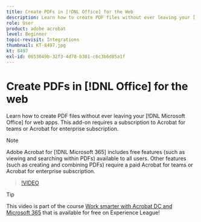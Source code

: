 ```yaml
---
title: Create PDFs in [!DNL Office] for the Web
description: Learn how to create PDF files without ever leaving your [!DNL Microsoft Office] for web apps
role: User
product: adobe acrobat
level: Beginner
topic-revisit: Integrations
thumbnail: KT-8497.jpg
kt: 8497
exl-id: 0653049b-32f3-4d78-b301-c6c3b6d85a1f
---
```

# Create PDFs in [!DNL Office] for the web

Learn how to create PDF files without ever leaving your [!DNL Microsoft Office] for web apps. This add-on requires a subscription to Acrobat for teams or Acrobat for enterprise subscription.

>[!NOTE]
>
>Adobe Acrobat for [!DNL Microsoft 365] includes free features (such as viewing and searching within PDFs) available to all users. Other features (such as creating and combining PDFs) require a paid Acrobat for teams or Acrobat for enterprise subscription.

>[!VIDEO](https://video.tv.adobe.com/v/337482?hidetitle=true)

>[!TIP]
>
>This video is part of the course [Work smarter with Acrobat DC and Microsoft 365](https://experienceleague.adobe.com/?recommended=Acrobat-U-1-2021.microsoft365) that is available for free on Experience League!
